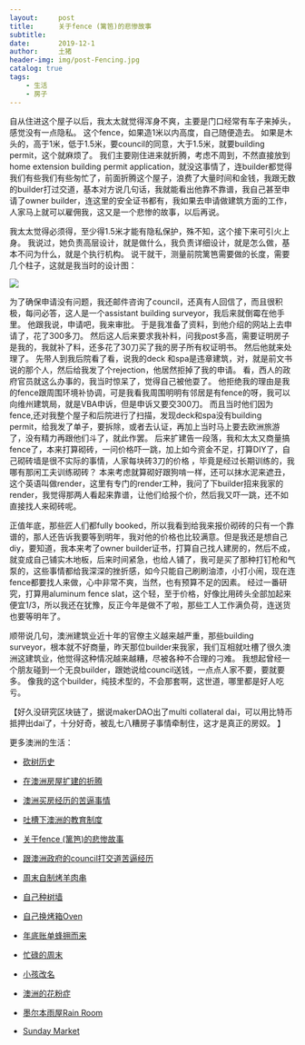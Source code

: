 ```yaml
---
layout:     post
title:      关于fence (篱笆)的悲惨故事
subtitle:   
date:       2019-12-1
author:     土猪
header-img: img/post-Fencing.jpg
catalog: true
tags:
    - 生活
    - 房子
---
```



自从住进这个屋子以后，我太太就觉得浑身不爽，主要是门口经常有车子来掉头，感觉没有一点隐私。 这个fence，如果造1米以内高度，自己随便造去。 如果是木头的，高于1米，低于1.5米，要council的同意，大于1.5米，就要building permit，这个就麻烦了。 我们主要刚住进来就折腾，考虑不周到，不然直接放到home extension building permit application，就没这事情了，连builder都觉得我们有些我们有些匆忙了，前面折腾这个屋子，浪费了大量时间和金钱，我跟无数的builder打过交道，基本对方说几句话，我就能看出他靠不靠谱，我自己甚至申请了owner builder，连这里的安全证书都有，我如果去申请做建筑方面的工作，人家马上就可以雇佣我，这又是一个悲惨的故事，以后再说。




我太太觉得必须得，至少得1.5米才能有隐私保护，殊不知，这个接下来可引火上身。 我说过，她负责高层设计，就是做什么，我负责详细设计，就是怎么做，基本不问为什么，就是个执行机构。 说干就干，测量前院篱笆需要做的长度，需要几个柱子，这就是我当时的设计图：

![](https://cdn.steemitimages.com/DQmRSJg1Xf73vt9qkK6pUa9T7G5ZQLpFsCaRf3BH8yV4vU9/image.png)


为了确保申请没有问题，我还邮件咨询了council，还真有人回信了，而且很积极，每问必答，这人是一个assistant building surveyor，我后来就倒霉在他手里。 他跟我说，申请吧，我来审批。 于是我准备了资料，到他介绍的网站上去申请了，花了300多刀。 然后这人后来要求我补料，问我post多高，需要证明房子是我的，我就补了料，还多花了30刀买了我的房子所有权证明书。 然后他就来处理了。 先带人到我后院看了看，说我的deck 和spa是违章建筑，对，就是前文书说的那个人，然后给我发了个rejection，他居然拒掉了我的申请。 看，西人的政府官员就这么办事的，我当时惊呆了，觉得自己被他耍了。 他拒绝我的理由是我的fence跟周围环境补协调，可是我看我周围明明有邻居是有fence的呀，我可以向维州建筑局，就是VBA申诉，但是申诉又要交300刀。 而且当时他们因为fence,还对我整个屋子和后院进行了扫描，发现deck和spa没有building permit，给我发了单子，要拆除，或者去认证，再加上当时马上要去欧洲旅游了，没有精力再跟他们斗了，就此作罢。 后来扩建告一段落，我和太太又商量搞fence了，本来打算砌砖，一问价格吓一跳，加上如今资金不足，打算DIY了，自己砌砖墙是很不实际的事情，人家每块砖3刀的价格 ，毕竟是经过长期训练的，我哪有那闲工夫训练砌砖？ 本来考虑就算砌好跟狗啃一样，还可以抹水泥来遮丑，这个英语叫做render，这里有专门的render工种，我问了下builder招来我家的render，我觉得那两人看起来靠谱，让他们给报个价，然后我又吓一跳，还不如直接找人来砌砖呢。  



正值年底，那些匠人们都fully booked，所以我看到给我来报价砌砖的只有一个靠谱的，那人还告诉我要等到明年，我对他的价格也比较满意。但是我还是想自己diy，要知道，我本来考了owner builder证书，打算自己找人建房的，然后不成，就变成自己铺实木地板，后来时间紧急，也给人铺了，我可是买了那种打钉枪和气泵的，这些事情都给我深深的挫折感，如今只能自己刷刷油漆，小打小闹，现在连fence都要找人来做，心中非常不爽，当然，也有预算不足的因素。 经过一番研究，打算用aluminum fence slat，这个轻，至于价格，好像比用砖头全部加起来便宜1/3，所以我还在犹豫，反正今年是做不了啦，那些工人工作满负荷，连送货也要等明年了。 




顺带说几句，澳洲建筑业近十年的官僚主义越来越严重，那些building surveyor，根本就不好商量，昨天那位builder来我家，我们互相就吐槽了很久澳洲这建筑业，他觉得这种情况越来越糟，尽被各种不合理的刁难。 我想起曾经一个朋友碰到一个无良builder，跟她说给council送钱，一点点人家不要，要就要多。 像我的这个builder，纯技术型的，不会那套啊，这世道，哪里都是好人吃亏。



【好久没研究区块链了，据说makerDAO出了multi collateral dai，可以用比特币抵押出dai了，十分好奇，被乱七八糟房子事情牵制住，这才是真正的房奴。 】


更多澳洲的生活：

- [砍树历史](http://livinginau.life/2019/12/29/%E7%A0%8D%E6%A0%91%E5%8E%86%E5%8F%B2/)

- [在澳洲房屋扩建的折腾](http://livinginau.life/2019/12/19/%E5%9C%A8%E6%BE%B3%E6%B4%B2%E6%88%BF%E5%B1%8B%E6%89%A9%E5%BB%BA%E7%9A%84%E6%8A%98%E8%85%BE/)

- 
  [澳洲买房经历的苦逼事情](http://livinginau.life/2019/12/18/%E6%BE%B3%E6%B4%B2%E4%B9%B0%E6%88%BF%E7%BB%8F%E5%8E%86%E7%9A%84%E8%8B%A6%E9%80%BC%E4%BA%8B%E6%83%85/)

- 
  [吐槽下澳洲的教育制度](http://livinginau.life/2019/12/13/%E5%90%90%E6%A7%BD%E6%BE%B3%E6%B4%B2%E6%95%99%E8%82%B2%E5%88%B6%E5%BA%A6/)

- [关于fence (篱笆)的悲惨故事](http://livinginau.life/2019/12/01/%E5%85%B3%E4%BA%8Efence%E7%9A%84%E6%82%B2%E6%83%A8%E6%95%85%E4%BA%8B/)

- [跟澳洲政府的council打交道苦逼经历](http://livinginau.life/2019/11/29/%E8%B7%9F%E6%BE%B3%E6%B4%B2%E6%94%BF%E5%BA%9C%E7%9A%84council%E6%89%93%E4%BA%A4%E9%81%93%E8%8B%A6%E9%80%BC%E7%BB%8F%E5%8E%86/)

- [周末自制烤羊肉串](http://livinginau.life/2014/03/03/%E5%91%A8%E6%9C%AB%E8%87%AA%E5%88%B6%E7%83%A4%E7%BE%8A%E8%82%89%E4%B8%B2/)

- [自己种树墙](http://livinginau.life/2020/03/10/%E8%87%AA%E5%B7%B1%E7%A7%8D%E6%A0%91%E5%A2%99/)

- [自己换烤箱Oven](http://livinginau.life/2020/02/12/%E8%87%AA%E5%B7%B1%E6%8D%A2oven/)

- [年底账单蜂拥而来](http://livinginau.life/2019/11/29/%E8%B4%A6%E5%8D%95%E8%9C%82%E6%8B%A5%E8%80%8C%E6%9D%A5/)

- [忙碌的周末](http://livinginau.life/2019/11/12/%E5%BF%99%E7%A2%8C%E7%9A%84%E5%91%A8%E6%9C%AB/)

- [小孩改名](http://livinginau.life/2019/11/10/%E5%B0%8F%E5%AD%A9%E6%94%B9%E5%90%8D/)

- [澳洲的花粉症](http://livinginau.life/2018/08/10/%E6%BE%B3%E6%B4%B2%E7%9A%84%E8%8A%B1%E7%B2%89%E7%97%87/)

- [墨尔本雨屋Rain Room](http://livinginau.life/2020/01/13/rain-room/)

- [Sunday Market](http://livinginau.life/2020/01/12/Sunday-Market/)
